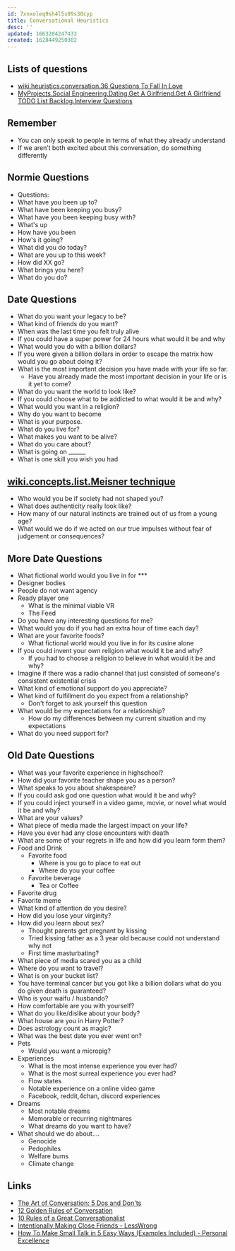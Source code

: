 ```yaml
---
id: 7xnxoleq9sh4l5s09s30cyp
title: Conversational Heuristics
desc: ''
updated: 1663204247433
created: 1628449250302
---
```


## Lists of questions

* [wiki.heuristics.conversation.36 Questions To Fall In Love](Conversation/36%20Questions%20To%20Fall%20In%20Love.md)
* [MyProjects.Social Engineering.Dating.Get A Girlfriend.Get A Girlfriend TODO List  Backlog.Interview Questions](../../MyDendronExistence/MyProjects/Social%20Engineering/Dating/Get%20A%20Girlfriend/Get%20A%20Girlfriend%20TODO%20List%20%20Backlog/Interview%20Questions.md)

## Remember

* You can only speak to people in terms of what they already understand
* If we aren’t both excited about this conversation, do something differently

## Normie Questions

* Questions: 
 * What have you been up to?
 * What have been keeping you busy?
 * What have you been keeping busy with?
 * What's up
 * How have you been
 * How's it going?
 * What did you do today?
 * What are you up to this week?
 * How did XX go?
 * What brings you here?
 * What do you do?

## Date Questions

* What do you want your legacy to be?
* What kind of friends do you want?
* When was the last time you felt truly alive
* If you could have a super power for 24 hours what would it be and why
* What would you do with a billion dollars?
* If you were given a billion dollars in order to escape the matrix how would you go about doing it?
* What is the most important decision you have made with your life so far.
  * Have you already made the most important decision in your life or is it yet to come?
* What do you want the world to look like?
* If you could choose what to be addicted to what would it be and why?
* What would you want in a religion?
* Why do you want to become
* What is your purpose.
* What do you live for?
* What makes you want to be alive?
* What do you care about?
* What is going on ______
* What is one skill you wish you had

## [wiki.concepts.list.Meisner technique](../Wiki/Concepts/List/Meisner%20technique.md)

* Who would you be if society had not shaped you? 
* What does authenticity really look like?
* How many of our natural instincts are trained out of us from a young age?
* What would we do if we acted on our true impulses without fear of judgement or consequences?

## More Date Questions

* What fictional world would you live in for ***
* Designer bodies
* People do not want agency
* Ready player one
  * What is the minimal viable VR
  * The Feed
* Do you have any interesting questions for me?
* What would you do if you had an extra hour of time each day?
* What are your favorite foods?
  * What fictional world would you live in for its cusine alone
* If you could invent your own religion what would it be and why?
  * If you had to choose a religion to believe in what would it be and why?
* Imagine if there was a radio channel that just consisted of someone's consistent existential crisis
* What kind of emotional support do you appreciate?
* What kind of fulfillment do you expect from a relationship?
  * Don't forget to ask yourself this question
* What would be my expectations for a relationship?
  * How do my differences between my current situation and my expectations
* What do you need support for?

## Old Date Questions

* What was your favorite experience in highschool?
* How did your favorite teacher shape you as a person?
* What speaks to you about shakespeare?
* If you could ask god one question what would it be and why?
* If you could inject yourself in a video game, movie, or novel what would it be and why? 
* What are your values?
* What piece of media made the largest impact on your life?
* Have you ever had any close encounters with death
* What are some of your regrets in life and how did you learn form them?
* Food and Drink
  * Favorite food
    * Where is you go to place to eat out
    * Where do you your coffee
  * Favorite beverage
    * Tea or Coffee
* Favorite drug
* Favorite meme
* What kind of attention do you desire?
* How did you lose your virginity?
* How did you learn about sex?
  * Thought parents get pregnant by kissing
  * Tried kissing father as a 3 year old because could not understand why not
  * First time masturbating?
* What piece of media scared you as a child
* Where do you want to travel?
* What is on your bucket list?
* You have terminal cancer but you got like a billion dollars what do you do given death is guaranteed?
* Who is your waifu / husbando?
* How comfortable are you with yourself?
* What do you like/dislike about your body?
* What house are you in Harry Potter?
* Does astrology count as magic?
* What was the best date you ever went on?
* Pets
  * Would you want a micropig?
* Experiences
  * What is the most intense experience you ever had?
  * What is the most surreal experience you ever had?
  * Flow states
  * Notable experience on a online video game
  * Facebook, reddit,4chan, discord experiences
* Dreams
  * Most notable dreams
  * Memorable or recurring nightmares
  * What dreams do you want to have?
* What should we do about....
  * Genocide
  * Pedophiles
  * Welfare bums
  * Climate change

## Links

* [The Art of Conversation: 5 Dos and Don'ts](https://www.artofmanliness.com/articles/how-to-change-your-cars-air-filter/)
* [12 Golden Rules of Conversation](https://www.rd.com/advice/relationships/12-golden-rules-of-conversation/)
* [10 Rules of a Great Conversationalist](https://personalexcellence.co/blog/conversation/)
* [Intentionally Making Close Friends - LessWrong](https://www.lesswrong.com/posts/pfibDHFZ3waBo6pAc/intentionally-making-close-friends)
* [How To Make Small Talk in 5 Easy Ways (Examples Included) - Personal Excellence](https://personalexcellence.co/blog/small-talk/)